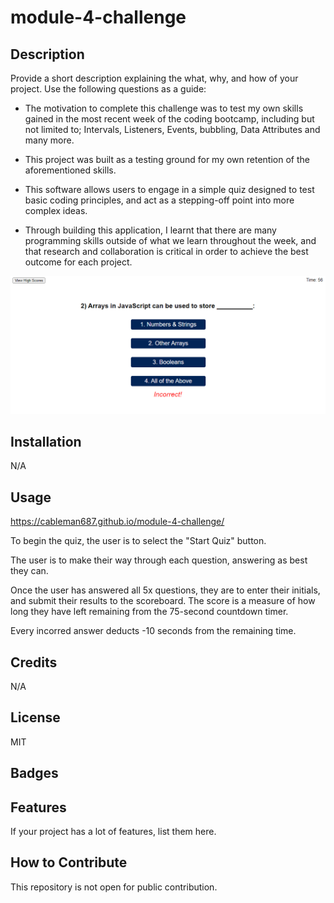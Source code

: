 # module-4-challenge

## Description

Provide a short description explaining the what, why, and how of your project. Use the following questions as a guide:

- The motivation to complete this challenge was to test my own skills gained in the most recent week of the coding bootcamp, including but not limited to; Intervals, Listeners, Events, bubbling, Data Attributes and many more.
- This project was built as a testing ground for my own retention of the aforementioned skills.

- This software allows users to engage in a simple quiz designed to test basic coding principles, and act as a stepping-off point into more complex ideas.
- Through building this application, I learnt that there are many programming skills outside of what we learn throughout the week, and that research and collaboration is critical in order to achieve the best outcome for each project.

![screenshot](/assets/images/module-4-challenge-screenshot.png)

## Installation

N/A

## Usage

https://cableman687.github.io/module-4-challenge/

To begin the quiz, the user is to select the "Start Quiz" button.

The user is to make their way through each question, answering as best they can.

Once the user has answered all 5x questions, they are to enter their initials, and submit
their results to the scoreboard. The score is a measure of how long they have left remaining
from the 75-second countdown timer.

Every incorred answer deducts -10 seconds from the remaining time.

## Credits

N/A

## License

MIT

## Badges



## Features

If your project has a lot of features, list them here.

## How to Contribute

This repository is not open for public contribution.